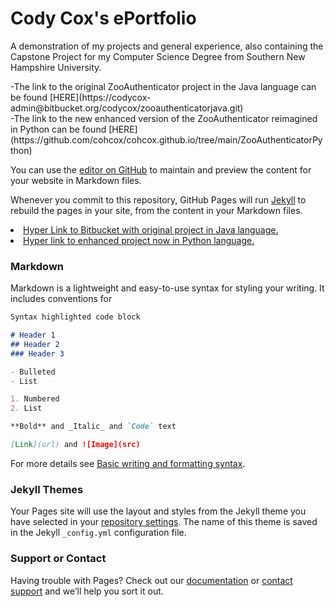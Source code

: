 <h1>Cody Cox's ePortfolio</h1>

<p>A demonstration of my projects and general experience, also containing the Capstone Project for my Computer Science Degree from Southern New Hampshire University.</p>
-The link to the original ZooAuthenticator project in the Java language can be found [HERE](https://codycox-admin@bitbucket.org/codycox/zooauthenticatorjava.git)<br>
-The link to the new enhanced version of the ZooAuthenticator reimagined in Python can be found [HERE](https://github.com/cohcox/cohcox.github.io/tree/main/ZooAuthenticatorPython)

You can use the [editor on GitHub](https://github.com/cohcox/cohcox.github.io/edit/main/index.md) to maintain and preview the content for your website in Markdown files.

Whenever you commit to this repository, GitHub Pages will run [Jekyll](https://jekyllrb.com/) to rebuild the pages in your site, from the content in your Markdown files.

<li><a href="https://codycox-admin@bitbucket.org/codycox/zooauthenticatorjava.git">Hyper Link to Bitbucket with original project in Java language.</a></li>


<li><a href="https://github.com/cohcox/cohcox.github.io/tree/main/ZooAuthenticatorPython">Hyper link to enhanced project now in Python language.</a></li>



### Markdown

Markdown is a lightweight and easy-to-use syntax for styling your writing. It includes conventions for

```markdown
Syntax highlighted code block

# Header 1
## Header 2
### Header 3

- Bulleted
- List

1. Numbered
2. List

**Bold** and _Italic_ and `Code` text

[Link](url) and ![Image](src)
```

For more details see [Basic writing and formatting syntax](https://docs.github.com/en/github/writing-on-github/getting-started-with-writing-and-formatting-on-github/basic-writing-and-formatting-syntax).

### Jekyll Themes

Your Pages site will use the layout and styles from the Jekyll theme you have selected in your [repository settings](https://github.com/cohcox/cohcox.github.io/settings/pages). The name of this theme is saved in the Jekyll `_config.yml` configuration file.

### Support or Contact

Having trouble with Pages? Check out our [documentation](https://docs.github.com/categories/github-pages-basics/) or [contact support](https://support.github.com/contact) and we’ll help you sort it out.
